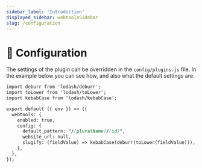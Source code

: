 ```yaml
---
sidebar_label: 'Introduction'
displayed_sidebar: webtoolsSidebar
slug: /configuration
---
```


# 🔧 Configuration
The settings of the plugin can be overridden in the `config/plugins.js` file. 
In the example below you can see how, and also what the default settings are.

```md title="config/plugins.js"
import deburr from 'lodash/deburr';
import toLower from 'lodash/toLower';
import kebabCase from 'lodash/kebabCase';

export default ({ env }) => ({
  webtools: {
    enabled: true,
    config: {
      default_pattern: "/[pluralName]/[id]",
      website_url: null,
      slugify: (fieldValue) => kebabCase(deburr(toLower(fieldValue))),
    },
  },
});
```
